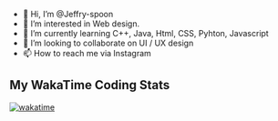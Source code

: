 - 👋 Hi, I’m @Jeffry-spoon
- 👀 I’m interested in Web design.
- 🌱 I’m currently learning C++, Java, Html, CSS, Pyhton, Javascript
- 💞️ I’m looking to collaborate on UI / UX design
- 📫 How to reach me via Instagram

<!---
Jeffry-spoon/Jeffry-spoon is a ✨ special ✨ repository because its `README.md` (this file) appears on your GitHub profile.
You can click the Preview link to take a look at your changes.
--->

## My WakaTime Coding Stats
[![wakatime](https://github-readme-stats.vercel.app/api/wakatime?username=your-wakatime-username&layout=compact)](https://wakatime.com/@Jeffry_spoon)

